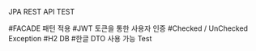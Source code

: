 JPA REST API TEST

#FACADE 패턴 적용
#JWT 토큰을 통한 사용자 인증
#Checked / UnChecked Exception
#H2 DB
#한글 DTO 사용 가능 Test
